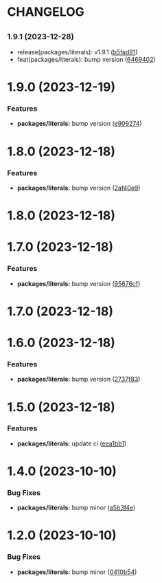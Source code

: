 # CHANGELOG

## <small>1.9.1 (2023-12-28)</small>

* release(packages/literals): v1.9.1 ([b5fad81](https://github.mpi-internal.com/scmspain/frontend-all--pet-project-ts/commit/b5fad81))
* feat(packages/literals): bump version ([6469402](https://github.mpi-internal.com/scmspain/frontend-all--pet-project-ts/commit/6469402))



# 1.9.0 (2023-12-19)


### Features

* **packages/literals:** bump version ([e909274](https://github.mpi-internal.com/scmspain/frontend-all--pet-project-ts/commit/e9092746a7930a790e9ad8c0759ac5c03e41e12f))



# 1.8.0 (2023-12-18)


### Features

* **packages/literals:** bump version ([2af40e9](https://github.mpi-internal.com/scmspain/frontend-all--pet-project-ts/commit/2af40e934757387b8103e9e6eb74035960ad76af))



# 1.8.0 (2023-12-18)



# 1.7.0 (2023-12-18)


### Features

* **packages/literals:** bump version ([95676cf](https://github.mpi-internal.com/scmspain/frontend-all--pet-project-ts/commit/95676cfa35a46ea94fd4ea8878eb730226e54e9f))



# 1.7.0 (2023-12-18)



# 1.6.0 (2023-12-18)


### Features

* **packages/literals:** bump version ([2737f83](https://github.mpi-internal.com/scmspain/frontend-all--pet-project-ts/commit/2737f83eda29f2ec861621ead351e47d6f679970))



# 1.5.0 (2023-12-18)


### Features

* **packages/literals:** update ci ([eea1bb1](https://github.mpi-internal.com/scmspain/frontend-all--pet-project-ts/commit/eea1bb1da36e15809943fd7f274b968c1b14c0fe))



# 1.4.0 (2023-10-10)


### Bug Fixes

* **packages/literals:** bump minor ([a5b3f4e](https://github.mpi-internal.com/scmspain/frontend-all--pet-project-ts/commit/a5b3f4e849f7d5096c45317cb3a4e0d6fe79c3b3))



# 1.2.0 (2023-10-10)


### Bug Fixes

* **packages/literals:** bump minor ([0410b54](https://github.mpi-internal.com/scmspain/frontend-all--pet-project-ts/commit/0410b54e90e5cfa2ba0be092b87baba1e0f121e2))